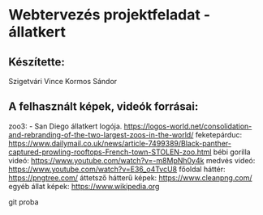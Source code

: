 # Webtervezés projektfeladat - állatkert

## Készítette:
Szigetvári Vince
Kormos Sándor

## A felhasznált képek, videók forrásai:
zoo3: - San Diego állatkert logója. 
https://logos-world.net/consolidation-and-rebranding-of-the-two-largest-zoos-in-the-world/
feketepárduc: https://www.dailymail.co.uk/news/article-7499389/Black-panther-captured-prowling-rooftops-French-town-STOLEN-zoo.html
bébi gorilla videó: https://www.youtube.com/watch?v=-m8MpNh0y4k
medvés videó: https://www.youtube.com/watch?v=E36_o4TvcU8
főoldal háttér: https://pngtree.com/
áttetsző hátterű képek: https://www.cleanpng.com/
egyéb állat képek: https://www.wikipedia.org

git proba